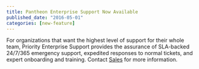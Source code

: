 ```yaml
---
title: Pantheon Enterprise Support Now Available
published_date: "2016-05-01"
categories: [new-feature]
---
```

For organizations that want the highest level of support for their whole team, Priority Enterprise Support provides the assurance of SLA-backed 24/7/365 emergency support, expedited responses to normal tickets, and expert onboarding and training. Contact [Sales](https://pantheon.io/contact-us) for more information.

